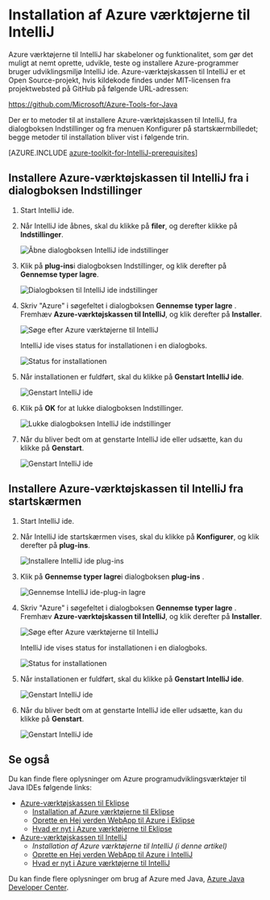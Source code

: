 <properties
    pageTitle="Installation af Azure værktøjerne til IntelliJ | Microsoft Azure"
    description="Lær at installere Azure-værktøjskassen til IntelliJ ide."
    services=""
    documentationCenter="java"
    authors="rmcmurray"
    manager="wpickett"
    editor=""/>

<tags
    ms.service="multiple"
    ms.workload="na"
    ms.tgt_pltfrm="multiple"
    ms.devlang="Java"
    ms.topic="article"
    ms.date="08/11/2016" 
    ms.author="robmcm"/>

# <a name="installing-the-azure-toolkit-for-intellij"></a>Installation af Azure værktøjerne til IntelliJ

Azure værktøjerne til IntelliJ har skabeloner og funktionalitet, som gør det muligt at nemt oprette, udvikle, teste og installere Azure-programmer bruger udviklingsmiljø IntelliJ ide. Azure-værktøjskassen til IntelliJ er et Open Source-projekt, hvis kildekode findes under MIT-licensen fra projektwebsted på GitHub på følgende URL-adressen:

<https://github.com/Microsoft/Azure-Tools-for-Java>

Der er to metoder til at installere Azure-værktøjskassen til IntelliJ, fra dialogboksen Indstillinger og fra menuen Konfigurer på startskærmbilledet; begge metoder til installation bliver vist i følgende trin.

[AZURE.INCLUDE [azure-toolkit-for-IntelliJ-prerequisites](../includes/azure-toolkit-for-intellij-prerequisites.md)]

## <a name="to-install-the-azure-toolkit-for-intellij-from-the-settings-dialog-box"></a>Installere Azure-værktøjskassen til IntelliJ fra i dialogboksen Indstillinger

1. Start IntelliJ ide.

1. Når IntelliJ ide åbnes, skal du klikke på **filer**, og derefter klikke på **Indstillinger**.

    ![Åbne dialogboksen IntelliJ ide indstillinger][01a]

1. Klik på **plug-ins**i dialogboksen Indstillinger, og klik derefter på **Gennemse typer lagre**.

    ![Dialogboksen til IntelliJ ide indstillinger][02a]

1. Skriv "Azure" i søgefeltet i dialogboksen **Gennemse typer lagre** . Fremhæv **Azure-værktøjskassen til IntelliJ**, og klik derefter på **Installer**.

    ![Søge efter Azure værktøjerne til IntelliJ][03]

    IntelliJ ide vises status for installationen i en dialogboks.

    ![Status for installationen][04]

1. Når installationen er fuldført, skal du klikke på **Genstart IntelliJ ide**.

    ![Genstart IntelliJ ide][05]

1. Klik på **OK** for at lukke dialogboksen Indstillinger.

    ![Lukke dialogboksen IntelliJ ide indstillinger][06]

1. Når du bliver bedt om at genstarte IntelliJ ide eller udsætte, kan du klikke på **Genstart**.

    ![Genstart IntelliJ ide][07]

## <a name="to-install-the-azure-toolkit-for-intellij-from-the-start-screen"></a>Installere Azure-værktøjskassen til IntelliJ fra startskærmen

1. Start IntelliJ ide.

1. Når IntelliJ ide startskærmen vises, skal du klikke på **Konfigurer**, og klik derefter på **plug-ins**.

    ![Installere IntelliJ ide plug-ins][01b]

1. Klik på **Gennemse typer lagre**i dialogboksen **plug-ins** .

    ![Gennemse IntelliJ ide-plug-in lagre][02b]

1. Skriv "Azure" i søgefeltet i dialogboksen **Gennemse typer lagre** . Fremhæv **Azure-værktøjskassen til IntelliJ**, og klik derefter på **Installer**.

    ![Søge efter Azure værktøjerne til IntelliJ][03]

    IntelliJ ide vises status for installationen i en dialogboks.

    ![Status for installationen][04]

1. Når installationen er fuldført, skal du klikke på **Genstart IntelliJ ide**.

    ![Genstart IntelliJ ide][05]

1. Når du bliver bedt om at genstarte IntelliJ ide eller udsætte, kan du klikke på **Genstart**.

    ![Genstart IntelliJ ide][07]

## <a name="see-also"></a>Se også

Du kan finde flere oplysninger om Azure programudviklingsværktøjer til Java IDEs følgende links:

- [Azure-værktøjskassen til Eklipse]
  - [Installation af Azure værktøjerne til Eklipse]
  - [Oprette en Hej verden WebApp til Azure i Eklipse]
  - [Hvad er nyt i Azure værktøjerne til Eklipse]
- [Azure-værktøjskassen til IntelliJ]
  - *Installation af Azure værktøjerne til IntelliJ (i denne artikel)*
  - [Oprette en Hej verden WebApp til Azure i IntelliJ]
  - [Hvad er nyt i Azure værktøjerne til IntelliJ]

Du kan finde flere oplysninger om brug af Azure med Java, [Azure Java Developer Center].

<!-- URL List -->

[Azure-værktøjskassen til Eklipse]: ./azure-toolkit-for-eclipse.md
[Azure-værktøjskassen til IntelliJ]: ./azure-toolkit-for-intellij.md
[Oprette en Hej verden WebApp til Azure i Eklipse]: ./app-service-web/app-service-web-eclipse-create-hello-world-web-app.md
[Oprette en Hej verden WebApp til Azure i IntelliJ]: ./app-service-web/app-service-web-intellij-create-hello-world-web-app.md
[Installation af Azure værktøjerne til Eklipse]: ./azure-toolkit-for-eclipse-installation.md
[Installing the Azure Toolkit for IntelliJ]: ./azure-toolkit-for-intellij-installation.md
[Hvad er nyt i Azure værktøjerne til Eklipse]: ./azure-toolkit-for-eclipse-whats-new.md
[Hvad er nyt i Azure værktøjerne til IntelliJ]: ./azure-toolkit-for-intellij-whats-new.md

[Azure Java Developer Center]: https://azure.microsoft.com/develop/java/

<!-- IMG List -->

[01a]: ./media/azure-toolkit-for-intellij-installation/01-intellij-file-settings.png
[01b]: ./media/azure-toolkit-for-intellij-installation/01-intellij-configure-dropdown.png
[02a]: ./media/azure-toolkit-for-intellij-installation/02-intellij-settings-dialog.png
[02b]: ./media/azure-toolkit-for-intellij-installation/02-intellij-plugins-dialog.png
[03]: ./media/azure-toolkit-for-intellij-installation/03-intellij-browse-repositories.png
[04]: ./media/azure-toolkit-for-intellij-installation/04-install-progress.png
[05]: ./media/azure-toolkit-for-intellij-installation/05-restart-intellij.png
[06]: ./media/azure-toolkit-for-intellij-installation/06-intellij-settings-dialog.png
[07]: ./media/azure-toolkit-for-intellij-installation/07-restart-intellij.png
